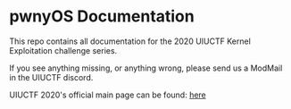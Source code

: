 # pwnyOS Documentation
This repo contains all documentation for the 2020 UIUCTF Kernel Exploitation challenge series.

If you see anything missing, or anything wrong, please send us a ModMail in the UIUCTF discord.

UIUCTF 2020's official main page can be found: [here](https://uiuc.tf)
